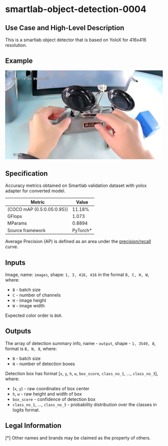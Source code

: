 # smartlab-object-detection-0004

## Use Case and High-Level Description

This is a smartlab object detector that is based on YoloX for 416x416 resolution.

## Example

![](./assets/frame0001_front2.jpg)

## Specification

Accuracy metrics obtained on Smartlab validation dataset with yolox adapter for converted model.

| Metric                          | Value                                     |
|---------------------------------|-------------------------------------------|
| [COCO mAP (0.5:0.05:0.95)]      | 11.18%                                    |
| GFlops                          | 1.073                                     |
| MParams                         | 0.8894                                    |
| Source framework                | PyTorch\*                                 |

Average Precision (AP) is defined as an area under
the [precision/recall](https://en.wikipedia.org/wiki/Precision_and_recall)
curve.

## Inputs

Image, name: `images`, shape: `1, 3, 416, 416` in the format `B, C, H, W`, where:

- `B` - batch size
- `C` - number of channels
- `H` - image height
- `W` - image width

Expected color order is `BGR`.

## Outputs

The array of detection summary info, name - `output`, shape - `1, 3549, 8`, format is `B, N, 8`, where:

- `B` - batch size
- `N` - number of detection boxes

Detection box has format [`x`, `y`, `h`, `w`, `box_score`, `class_no_1`, ..., `class_no_3`], where:

- (`x`, `y`) - raw coordinates of box center
- `h`, `w` - raw height and width of box
- `box_score` - confidence of detection box
- `class_no_1`, ..., `class_no_3` - probability distribution over the classes in logits format.

## Legal Information

[*] Other names and brands may be claimed as the property of others.
